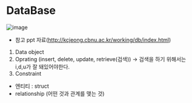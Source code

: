 # DataBase
![image](https://user-images.githubusercontent.com/76835313/132166816-c0c1909a-2355-4716-92d3-556bc6f91008.png)

* 참고 ppt 자료(http://kcjeong.cbnu.ac.kr/working/db/index.html)

1. Data object
2. Oprating (insert, delete, update, retrieve(검색)) -> 검색을 하기 위해서는 i,d,u가 잘 돼있어야한다.
3. Constraint
* 엔티티 : struct
* relationship (어떤 것과 관계를 맺는 것) 
